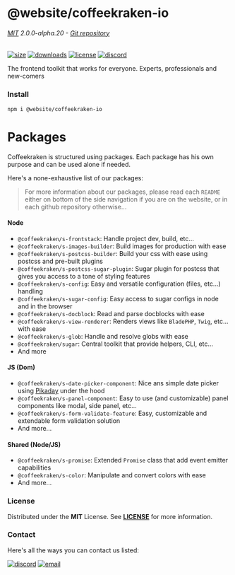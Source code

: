 
<!-- header -->
# @website/coffeekraken-io

###### [MIT](./license) 2.0.0-alpha.20 - [Git repository]()

<!-- shields -->
[![size](https://shields.io/bundlephobia/min/@website/coffeekraken-io?style=for-the-badge)](https://www.npmjs.com/package/@website/coffeekraken-io)
[![downloads](https://shields.io/npm/dm/@website/coffeekraken-io?style=for-the-badge)](https://www.npmjs.com/package/@website/coffeekraken-io)
[![license](https://shields.io/npm/l/@website/coffeekraken-io?style=for-the-badge)](./LICENSE)
[![discord](https://img.shields.io/discord/940362961682333767?color=5100FF&amp;label=Join%20us%20on%20Discord&amp;style=for-the-badge)](https://discord.gg/HzycksDJ)

<!-- description -->
The frontend toolkit that works for everyone. Experts, professionals and new-comers

<!-- install -->
### Install

```shell
npm i @website/coffeekraken-io
```

<!-- body -->

<!--
/**
* @name            Packages
* @namespace       doc.js
* @type            Markdown
* @platform        md
* @status          stable
* @menu            Documentation / JS - Node           /doc/js/packages
*
* @since           2.0.0
* @author    Olivier Bossel <olivier.bossel@gmail.com> (https://coffeekraken.io)
*/
-->

# Packages

Coffeekraken is structured using packages. Each package has his own purpose and can be used alone if needed.

Here's a none-exhaustive list of our packages:

> For more information about our packages, please read each `README` either on bottom of the side navigation if you are on the website, or in each github repository otherwise...

#### Node

-   `@coffeekraken/s-frontstack`: Handle project dev, build, etc...
-   `@coffeekraken/s-images-builder`: Build images for production with ease
-   `@coffeekraken/s-postcss-builder`: Build your css with ease using postcss and pre-built plugins
-   `@coffeekraken/s-postcss-sugar-plugin`: Sugar plugin for postcss that gives you access to a tone of styling features
-   `@coffeekraken/s-config`: Easy and versatile configuration (files, etc...) handling
-   `@coffeekraken/s-sugar-config`: Easy access to sugar configs in node and in the browser
-   `@coffeekraken/s-docblock`: Read and parse docblocks with ease
-   `@coffeekraken/s-view-renderer`: Renders views like `BladePHP`, `Twig`, etc... with ease
-   `@coffeekraken/s-glob`: Handle and resolve globs with ease
-   `@coffeekraken/sugar`: Central toolkit that provide helpers, CLI, etc...
-   And more

#### JS (Dom)

-   `@coffeekraken/s-date-picker-component`: Nice ans simple date picker using [Pikaday](https://github.com/Pikaday/Pikaday) under the hood
-   `@coffeekraken/s-panel-component`: Easy to use (and customizable) panel components like modal, side panel, etc...
-   `@coffeekraken/s-form-validate-feature`: Easy, customizable and extendable form validation solution
-   And more...

#### Shared (Node/JS)

-   `@coffeekraken/s-promise`: Extended `Promise` class that add event emitter capabilities
-   `@coffeekraken/s-color`: Manipulate and convert colors with ease
-   And more...


<!-- license -->
### License

Distributed under the **MIT** License. See **[LICENSE](./license)** for more information.

<!-- contact -->
### Contact

Here's all the ways you can contact us listed:

[![discord](https://img.shields.io/badge/Join%20us%20on%20discord-Join-blueviolet?style=[config.shieldsio.style]&amp;logo=discord)](https://discord.gg/HzycksDJ)
[![email](https://img.shields.io/badge/Email%20us-Go-green?style=[config.shieldsio.style]&amp;logo=Mail.Ru)](mailto:olivier.bossel@gmail.com)
